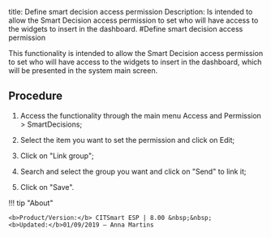 title: Define smart decision access permission
Description: Is intended to allow the Smart Decision access permission to set who will have access to the widgets to insert in the dashboard.
#Define smart decision access permission

This functionality is intended to allow the Smart Decision access permission to
set who will have access to the widgets to insert in the dashboard, which will
be presented in the system main screen.

Procedure
-------------

1.  Access the functionality through the main menu Access and Permission \>
    SmartDecisions;

2.  Select the item you want to set the permission and click on Edit;

3.  Click on "Link group";

4.  Search and select the group you want and click on "Send" to link it;

5.  Click on "Save".


!!! tip "About"

    <b>Product/Version:</b> CITSmart ESP | 8.00 &nbsp;&nbsp;
    <b>Updated:</b>01/09/2019 – Anna Martins
